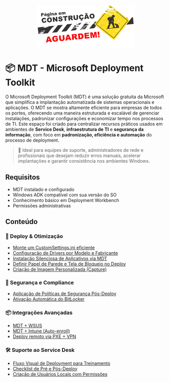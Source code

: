 <p align="center">
  <img src="../assets/em_construcao.png" alt="Repositório em construção" width="60%">
</p>

# 📦 MDT - Microsoft Deployment Toolkit

O Microsoft Deployment Toolkit (MDT) é uma solução gratuita da Microsoft que simplifica a implantação automatizada de sistemas operacionais e aplicações. O MDT se mostra altamente eficiente para empresas de todos os portes, oferecendo uma maneira estruturada e escalável de gerenciar instalações, padronizar configurações e economizar tempo nos processos de TI.
Este espaço foi criado para centralizar recursos práticos usados em ambientes de **Service Desk**, **infraestrutura de TI** e **segurança da informação**, com foco em **padronização, eficiência e automação** do processo de deployment.
> 🎯 Ideal para equipes de suporte, administradores de rede e profissionais que desejam reduzir erros manuais, acelerar implantações e garantir consistência nos ambientes Windows.

## Requisitos

- MDT instalado e configurado
- Windows ADK compatível com sua versão do SO
- Conhecimento básico em Deployment Workbench
- Permissões administrativas

## Conteúdo

### 🚀 Deploy & Otimização
- [Monte um CustomSettings.ini eficiente](docs/custom-settings.md)
- [Configuração de Drivers por Modelo e Fabricante](docs/drivers-por-modelo.md)
- [Instalação Silenciosa de Aplicativos via MDT](docs/aplicativos-silenciosos.md)
- [Definir Papel de Parede e Tela de Bloqueio no Deploy](docs/papel-de-parede.md)
- [Criação de Imagem Personalizada (Capture)](docs/imagem-capturada.md)

### 🔐 Segurança e Compliance
- [Aplicação de Políticas de Segurança Pós-Deploy](docs/politicas-seguranca.md)
- [Ativação Automática do BitLocker](docs/bitlocker.md)

### 📦 Integrações Avançadas
- [MDT + WSUS](docs/mdt-wsus.md)
- [MDT + Intune (Auto-enroll)](docs/mdt-intune.md)
- [Deploy remoto via PXE + VPN](docs/deploy-remoto.md)

### 🛠 Suporte ao Service Desk
- [Fluxo Visual de Deployment para Treinamento](docs/fluxo-visual.md)
- [Checklist de Pré e Pós-Deploy](docs/checklist.md)
- [Criação de Usuários Locais com Permissões](scripts/cria-usuario.ps1)
